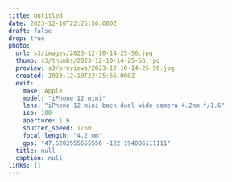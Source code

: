 ```yaml
---
title: Untitled
date: 2023-12-10T22:25:56.000Z
draft: false
drop: true
photo:
  url: s3/images/2023-12-10-14-25-56.jpg
  thumb: s3/thumbs/2023-12-10-14-25-56.jpg
  preview: s3/previews/2023-12-10-14-25-56.jpg
  created: 2023-12-10T22:25:56.000Z
  exif:
    make: Apple
    model: "iPhone 12 mini"
    lens: "iPhone 12 mini back dual wide camera 4.2mm f/1.6"
    iso: 100
    aperture: 1.6
    shutter_speed: 1/60
    focal_length: "4.2 mm"
    gps: "47.6202555555556 -122.194086111111"
  title: null
  caption: null
links: []
---
```


